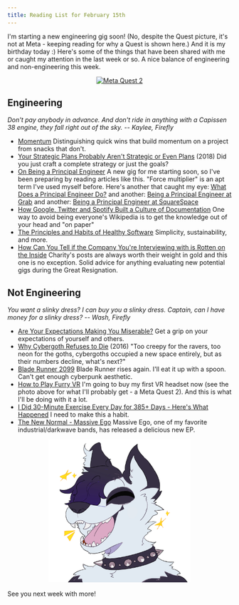 ```yaml
---
title: Reading List for February 15th
---
```


I'm starting a new engineering gig soon! (No, despite the Quest picture, it's not at Meta - keeping reading for why a Quest is shown here.) And it is my birthday today :) Here's some of the things that have been shared with me or caught my attention in the last week or so. A nice balance of engineering and non-engineering this week.

<p style="text-align: center;">
<a data-flickr-embed="true" href="https://www.flickr.com/photos/allenreloaded/51883862103/in/dateposted-public/" title="Meta Quest 2"><img src="https://live.staticflickr.com/65535/51883862103_0173640172.jpg" width="375" height="500" alt="Meta Quest 2"></a><script async src="//embedr.flickr.com/assets/client-code.js" charset="utf-8"></script>
</p>

## Engineering
_Don't pay anybody in advance. And don't ride in anything with a Capissen 38 engine, they fall right out of the sky. -- Kaylee, Firefly_

- [Momentum](https://evanm.website/2022/02/momentum/) Distinguishing quick wins that build momentum on a project from snacks that don't.
- [Your Strategic Plans Probably Aren't Strategic or Even Plans](https://hbr.org/2018/04/your-strategic-plans-probably-arent-strategic-or-even-plans) (2018) Did you just craft a complete strategy or just the goals?
- [On Being a Principal Engineer](https://blog.dbsmasher.com/2019/01/28/on-being-a-principal-engineer.html) A new gig for me starting soon, so I've been preparing by reading articles like this. "Force multiplier" is an apt term I've used myself before. Here's another that caught my eye: [What Does a Principal Engineer Do?](https://blog.devgenius.io/what-does-a-principal-engineer-do-2e6af918ff28) and another: [Being a Principal Engineer at Grab](https://engineering.grab.com/about-being-a-principal-engineer-at-grab) and another: [Being a Principal Engineer at SquareSpace](https://engineering.squarespace.com/blog/2020/the-nuts-and-bolts-with-tanya-reilly)
- [How Google, Twitter and Spotify Built a Culture of Documentation](https://medium.com/doctave/how-google-twitter-and-spotify-built-a-culture-of-documentation-47a1ff22911) One way to avoid being everyone's Wikipedia is to get the knowledge out of your head and "on paper"
- [The Principles and Habits of Healthy Software](https://leaddev.com/building-better-software/principles-and-habits-healthy-software) Simplicity, sustainability, and more.
- [How Can You Tell if the Company You're Interviewing with is Rotten on the Inside](https://charity.wtf/2022/01/29/how-can-you-tell-if-the-company-youre-interviewing-with-is-rotten-on-the-inside/) Charity's posts are always worth their weight in gold and this one is no exception. Solid advice for anything evaluating new potential gigs during the Great Resignation.

## Not Engineering
_You want a slinky dress? I can buy you a slinky dress. Captain, can I have money for a slinky dress? -- Wash, Firefly_

- [Are Your Expectations Making You Miserable?](https://medium.com/publishous/are-your-expectations-making-you-miserable-662e83c6be44) Get a grip on your expectations of yourself and others.
- [Why Cybergoth Refuses to Die](https://www.vice.com/en/article/yvxy7k/the-past-and-future-of-cybergoth-the-most-maligned-uk-subculture) (2016) "Too creepy for the ravers, too neon for the goths, cybergoths occupied a new space entirely, but as their numbers decline, what's next?"
- [Blade Runner 2099](https://deadline.com/2022/02/blade-runner-2099-sequel-series-ridley-scott-amazon-1234931521/) Blade Runner rises again. I'll eat it up with a spoon. Can't get enough cyberpunk aesthetic.
- [How to Play Furry VR](https://www.youtube.com/watch?v=V8fnf_BI3uY&t=1s) I'm going to buy my first VR headset now (see the photo above for what I'll probably get - a Meta Quest 2). And this is what I'll be doing with it a lot.
- [I Did 30-Minute Exercise Every Day for 385+ Days - Here's What Happened](https://betterhumans.pub/what-happens-if-you-exercise-30-minutes-every-day-for-a-year-18071b80d2f9) I need to make this a habit.
- [The New Normal - Massive Ego](https://twitter.com/MassiveEgoBand/status/1492064150071255042) Massive Ego, one of my favorite industrial/darkwave bands, has released a delicious new EP.

<p style="text-align: center;">
<img src="/images/Excited_PandamusRex.png" width="320">
</p>

See you next week with more!